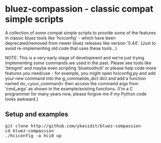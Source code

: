 bluez-compassion - classic compat simple scripts
================================================

A collection of *some* compat simple scripts to provide *some* of the features in classic bluez tools like 'hciconfig' - which have been deprecated/removed from newer bluez releases like version '5.44'. (Just to avoid re-implementing old code that uses these tools...)

NOTE: This is a very early stage of development and we're just trying implementing *some* commands we used in the past. Please see tools like 'btmgmt' and maybe even scripting 'bluetoothctl' or please help code more features you need/use - for example, you might open hciconfig.py and add your new command into the g_commands_dict dict and add a function named do_<your_command> then access the command args from 'cmd_args' as shown in the example/existing functions. (I'm a C programmer for many years now, please forgive me if my Python code looks awkward.)

Setup and examples
------------------

<pre>
git clone http://github.com/ykasidit/bluez-compassion
cd bluez-compassion
./hciconfig -a hci0 up
<pre>



